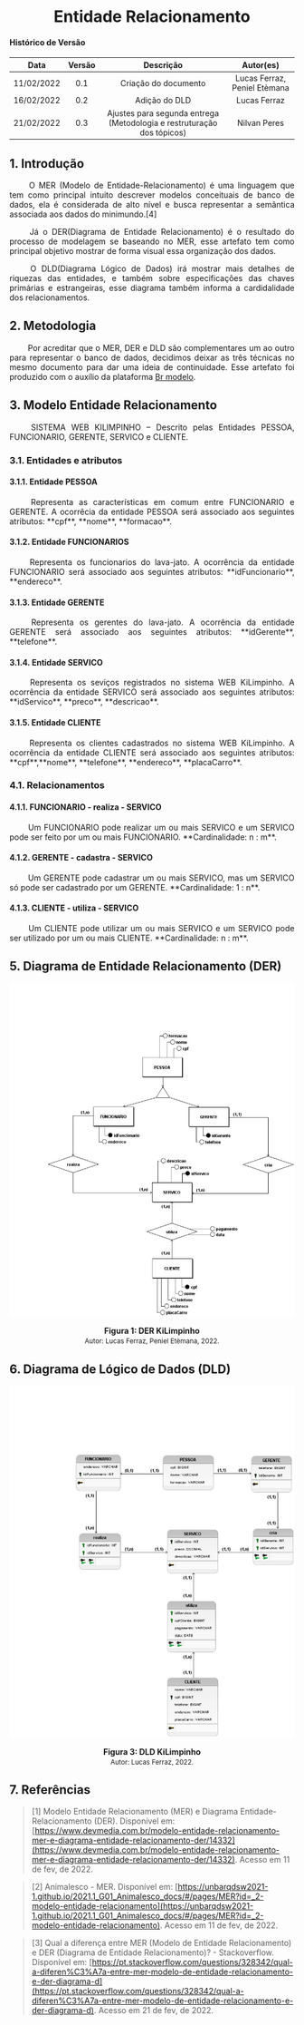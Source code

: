 # <center> Entidade Relacionamento

#### Histórico de Versão

|    Data    | Versão |      Descrição       |     Autor(es)     |
| :--------: | :----: | :------------------: | :---------------: |
| 11/02/2022 |  0.1   | Criação do documento | Lucas Ferraz, Peniel Etèmana |
| 16/02/2022 |  0.2   | Adição do DLD | Lucas Ferraz |
| 21/02/2022 |  0.3   | Ajustes para segunda entrega (Metodologia e restruturação dos tópicos) | Nilvan Peres |


## 1. Introdução

<p align="justify">&emsp;&emsp;
    O MER (Modelo de Entidade-Relacionamento) é uma linguagem que tem como principal intuito descrever modelos conceituais de banco de dados, ela é considerada de alto nível e busca representar a semântica associada aos dados do minimundo.[4]
</p>
<p align="justify">&emsp;&emsp;
    Já o DER(Diagrama de Entidade Relacionamento) é o resultado do processo de modelagem se baseando no MER, esse artefato tem como principal objetivo mostrar de forma visual essa organização dos dados.
</p>
<p align="justify">&emsp;&emsp;
    O DLD(Diagrama Lógico de Dados) irá mostrar mais detalhes de riquezas das entidades, e também sobre especificações das chaves primárias e estrangeiras, esse diagrama também informa a cardidalidade dos relacionamentos.
</p>



## 2. Metodologia

<p align="justify">&emsp;&emsp;
    Por acreditar que o MER, DER e DLD são complementares um ao outro para representar o banco de dados, decidimos deixar as três técnicas no mesmo documento para dar uma ideia de continuidade. Esse artefato foi produzido com o auxílio da plataforma <a href="https://www.brmodeloweb.com/lang/pt-br/index.html">Br modelo</a>. 
</p>


## 3. Modelo Entidade Relacionamento

<p align="justify">&emsp;&emsp;
    SISTEMA WEB KILIMPINHO – Descrito pelas Entidades PESSOA, FUNCIONARIO, GERENTE, SERVICO e CLIENTE.
</p>



### 3.1. Entidades e atributos
#### 3.1.1. Entidade PESSOA

<p align="justify">&emsp;&emsp;
    Representa as características em comum entre FUNCIONARIO e GERENTE. A ocorrêcia da entidade PESSOA será associado aos seguintes atributos: **cpf**, **nome**, **formacao**.
</p>


#### 3.1.2. Entidade FUNCIONARIOS

<p align="justify">&emsp;&emsp;
    Representa os funcionarios do lava-jato. A ocorrência da entidade FUNCIONARIO será associado aos seguintes atributos: **idFuncionario**, **endereco**.
</p>


#### 3.1.3. Entidade GERENTE

<p align="justify">&emsp;&emsp;
    Representa os gerentes do lava-jato. A ocorrência da entidade GERENTE será associado aos seguintes atributos: **idGerente**,  **telefone**.
</p>


#### 3.1.4. Entidade SERVICO

<p align="justify">&emsp;&emsp;
    Representa os seviços registrados no sistema WEB KiLimpinho. A ocorrência da entidade SERVICO será associado aos seguintes atributos: **idServico**, **preco**, **descricao**.
</p>


#### 3.1.5. Entidade CLIENTE

<p align="justify">&emsp;&emsp;
    Representa os clientes cadastrados no sistema WEB KiLimpinho. A ocorrência da entidade CLIENTE será associado aos seguintes atributos: **cpf**,**nome**, **telefone**, **endereco**, **placaCarro**.
</p>




### 4.1. Relacionamentos

#### 4.1.1. FUNCIONARIO - realiza - SERVICO
<p align="justify">&emsp;&emsp;
    Um FUNCIONARIO pode realizar um ou mais SERVICO e um SERVICO pode ser feito por um ou mais FUNCIONARIO. 
    **Cardinalidade: n : m**.
</p>


#### 4.1.2. GERENTE - cadastra - SERVICO
<p align="justify">&emsp;&emsp;
    Um GERENTE pode cadastrar um ou mais SERVICO, mas um SERVICO só pode ser cadastrado por um GERENTE.
    **Cardinalidade: 1 : n**.
</p>


#### 4.1.3. CLIENTE - utiliza -  SERVICO

<p align="justify">&emsp;&emsp;
    Um CLIENTE pode utilizar um ou mais SERVICO e um SERVICO pode ser utilizado por um ou mais CLIENTE. 
    **Cardinalidade: n : m**.
</p>


## 5. Diagrama de Entidade Relacionamento (DER)

<p align='center'>
    <img src='../assets/img/mer/mer.jpeg'>
    <figcaption align='center'>
        <b>Figura 1: DER KiLimpinho</b>
        <br>
        <small>Autor: Lucas Ferraz, Peniel Etèmana, 2022.</small>
    </figcaption>
</p>


## 6. Diagrama de Lógico de Dados (DLD)


<p align='center'>
    <img src='../assets/img/mer/dld.jpeg'>
    <figcaption align='center'>
        <b>Figura 3: DLD KiLimpinho</b>
        <br>
        <small>Autor: Lucas Ferraz, 2022.</small>
    </figcaption>
</p>


## 7. Referências

> [1] Modelo Entidade Relacionamento (MER) e Diagrama Entidade-Relacionamento (DER). Disponível em: [https://www.devmedia.com.br/modelo-entidade-relacionamento-mer-e-diagrama-entidade-relacionamento-der/14332](https://www.devmedia.com.br/modelo-entidade-relacionamento-mer-e-diagrama-entidade-relacionamento-der/14332). Acesso em 11 de fev, de 2022.

> [2] Animalesco - MER. Disponível em: [https://unbarqdsw2021-1.github.io/2021.1_G01_Animalesco_docs/#/pages/MER?id=_2-modelo-entidade-relacionamento](https://unbarqdsw2021-1.github.io/2021.1_G01_Animalesco_docs/#/pages/MER?id=_2-modelo-entidade-relacionamento). Acesso em 11 de fev, de 2022.

> [3] Qual a diferença entre MER (Modelo de Entidade Relacionamento) e DER (Diagrama de Entidade Relacionamento)? - Stackoverflow. Disponível em: [https://pt.stackoverflow.com/questions/328342/qual-a-diferen%C3%A7a-entre-mer-modelo-de-entidade-relacionamento-e-der-diagrama-d](https://pt.stackoverflow.com/questions/328342/qual-a-diferen%C3%A7a-entre-mer-modelo-de-entidade-relacionamento-e-der-diagrama-d). Acesso em 21 de fev, de 2022.